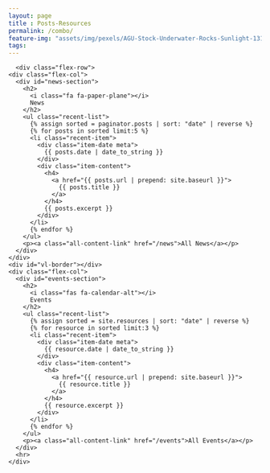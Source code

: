 ```yaml
--- 
layout: page
title : Posts-Resources 
permalink: /combo/
feature-img: "assets/img/pexels/AGU-Stock-Underwater-Rocks-Sunlight-1314x400.jpg"
tags: 
---
```


   
      <div class="flex-row">
    <div class="flex-col">
      <div id="news-section">
        <h2>
          <i class="fa fa-paper-plane"></i>
          News
        </h2>
        <ul class="recent-list">
          {% assign sorted = paginator.posts | sort: "date" | reverse %}
          {% for posts in sorted limit:5 %}
          <li class="recent-item">
            <div class="item-date meta">
              {{ posts.date | date_to_string }}
            </div>
            <div class="item-content">
              <h4>
                <a href="{{ posts.url | prepend: site.baseurl }}">
                  {{ posts.title }}
                </a>
              </h4>
              {{ posts.excerpt }}
            </div>
          </li>
          {% endfor %}
        </ul>
        <p><a class="all-content-link" href="/news">All News</a></p>
      </div>
    </div>
    <div id="vl-border"></div>
    <div class="flex-col">
      <div id="events-section">
        <h2>
          <i class="fas fa-calendar-alt"></i>
          Events
        </h2>
        <ul class="recent-list">
          {% assign sorted = site.resources | sort: "date" | reverse %}
          {% for resource in sorted limit:3 %}
          <li class="recent-item">
            <div class="item-date meta">
              {{ resource.date | date_to_string }}
            </div>
            <div class="item-content">
              <h4>
                <a href="{{ resource.url | prepend: site.baseurl }}">
                  {{ resource.title }}
                </a>
              </h4>
              {{ resource.excerpt }}
            </div>
          </li>
          {% endfor %}
        </ul>
        <p><a class="all-content-link" href="/events">All Events</a></p>
      </div>
      <hr>
    </div>
  </div>
</div>

</div>
